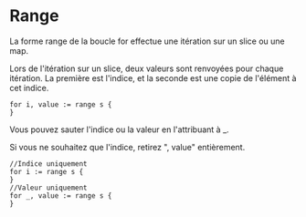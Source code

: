 # Range
La forme range de la boucle for effectue une itération sur un slice ou une map.

Lors de l'itération sur un slice, deux valeurs sont renvoyées pour chaque itération. La première est l'indice, et la seconde est une copie de l'élément à cet indice.

    for i, value := range s {
	}

Vous pouvez sauter l'indice ou la valeur en l'attribuant à _.

Si vous ne souhaitez que l'indice, retirez ", value" entièrement.

    //Indice uniquement
    for i := range s {
	}
    //Valeur uniquement
	for _, value := range s {
	}